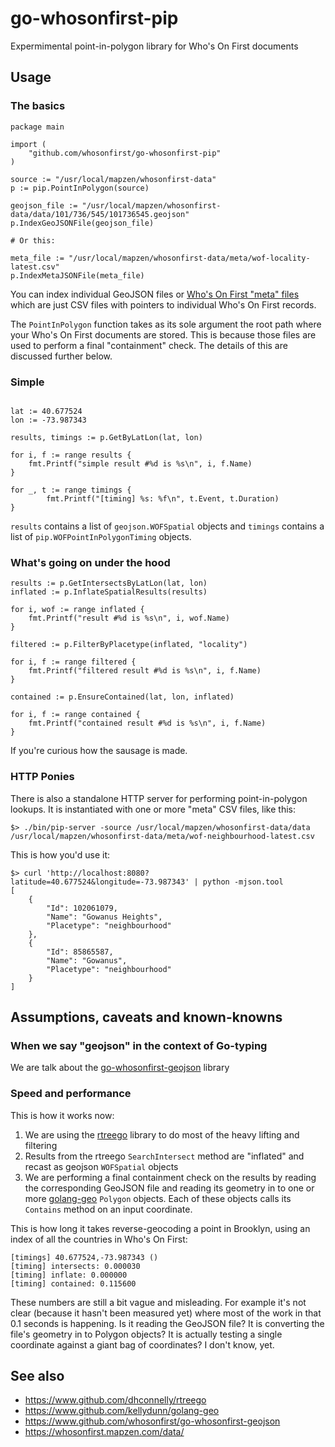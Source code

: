# go-whosonfirst-pip

Expermimental point-in-polygon library for Who's On First documents

## Usage

### The basics

```
package main

import (
	"github.com/whosonfirst/go-whosonfirst-pip"
)

source := "/usr/local/mapzen/whosonfirst-data"
p := pip.PointInPolygon(source)

geojson_file := "/usr/local/mapzen/whosonfirst-data/data/101/736/545/101736545.geojson"
p.IndexGeoJSONFile(geojson_file)

# Or this:

meta_file := "/usr/local/mapzen/whosonfirst-data/meta/wof-locality-latest.csv"
p.IndexMetaJSONFile(meta_file)
```

You can index individual GeoJSON files or [Who's On First "meta" files](https://github.com/whosonfirst/whosonfirst-data/tree/master/meta) which are just CSV files with pointers to individual Who's On First records.

The `PointInPolygon` function takes as its sole argument the root path where your Who's On First documents are stored. This is because those files are used to perform a final "containment" check. The details of this are discussed further below.

### Simple

```

lat := 40.677524
lon := -73.987343

results, timings := p.GetByLatLon(lat, lon)

for i, f := range results {
	fmt.Printf("simple result #%d is %s\n", i, f.Name)
}

for _, t := range timings {
        fmt.Printf("[timing] %s: %f\n", t.Event, t.Duration)
}
```

`results` contains a list of `geojson.WOFSpatial` objects and `timings` contains a list of `pip.WOFPointInPolygonTiming` objects. 

### What's going on under the hood

```
results := p.GetIntersectsByLatLon(lat, lon)
inflated := p.InflateSpatialResults(results)

for i, wof := range inflated {
	fmt.Printf("result #%d is %s\n", i, wof.Name)
}

filtered := p.FilterByPlacetype(inflated, "locality")

for i, f := range filtered {
	fmt.Printf("filtered result #%d is %s\n", i, f.Name)
}

contained := p.EnsureContained(lat, lon, inflated)

for i, f := range contained {
	fmt.Printf("contained result #%d is %s\n", i, f.Name)
}

```

If you're curious how the sausage is made.

### HTTP Ponies

There is also a standalone HTTP server for performing point-in-polygon lookups. It is instantiated with one or more "meta" CSV files, like this:

```
$> ./bin/pip-server -source /usr/local/mapzen/whosonfirst-data/data /usr/local/mapzen/whosonfirst-data/meta/wof-neighbourhood-latest.csv
```

This is how you'd use it:

```
$> curl 'http://localhost:8080?latitude=40.677524&longitude=-73.987343' | python -mjson.tool
[
    {
        "Id": 102061079,
        "Name": "Gowanus Heights",
        "Placetype": "neighbourhood"
    },
    {
        "Id": 85865587,
        "Name": "Gowanus",
        "Placetype": "neighbourhood"
    }
]
```

## Assumptions, caveats and known-knowns

### When we say "geojson" in the context of Go-typing

We are talk about the [go-whosonfirst-geojson](https://www.github.com/whosonfirst/go-whosonfirst-geojson) library

### Speed and performance

This is how it works now:

1. We are using the [rtreego](https://www.github.com/dhconnelly/rtreego) library to do most of the heavy lifting and filtering
2. Results from the rtreego `SearchIntersect` method are "inflated" and recast as geojson `WOFSpatial` objects
3. We are performing a final containment check on the results by reading the corresponding GeoJSON file and reading its geometry in to one or more [golang-geo](https://www.github.com/kellydunn/golang-geo) `Polygon` objects. Each of these objects calls its `Contains` method on an input coordinate.

This is how long it takes reverse-geocoding a point in Brooklyn, using an index of all the countries in Who's On First:

```
[timings] 40.677524,-73.987343 ()
[timing] intersects: 0.000030
[timing] inflate: 0.000000
[timing] contained: 0.115600
```

These numbers are still a bit vague and misleading. For example it's not clear (because it hasn't been measured yet) where most of the work in that 0.1 seconds is happening. Is it reading the GeoJSON file? It is converting the file's geometry in to Polygon objects? It is actually testing a single coordinate against a giant bag of coordinates? I don't know, yet.

## See also

* https://www.github.com/dhconnelly/rtreego
* https://www.github.com/kellydunn/golang-geo
* https://www.github.com/whosonfirst/go-whosonfirst-geojson
* https://whosonfirst.mapzen.com/data/